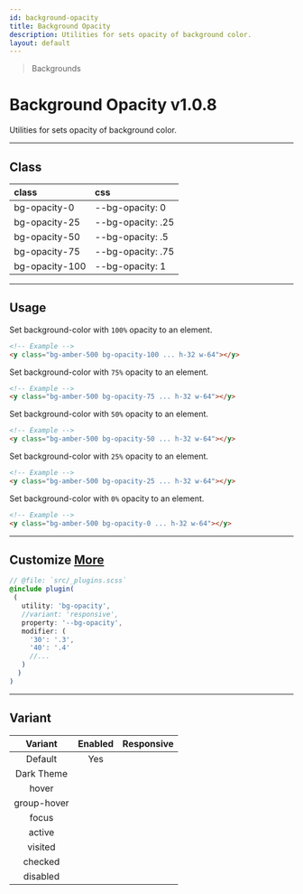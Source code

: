 ```yaml
---
id: background-opacity
title: Background Opacity
description: Utilities for sets opacity of background color.
layout: default
---
```


> Backgrounds

# Background Opacity <span class="ml-1 px-2 py-1 text-sm text-gray-600 (dark)text-charcoal-100 bg-gray-300 (dark)bg-gray-600">v1.0.8</span>

Utilities for sets opacity of background color.

---

## Class

| <span class="px-3 py-1 text-white (dark)text-charcoal-100 bg-charcoal-100 (dark)bg-gray-600 rounded-full">class</span> | <span class="px-3 py-1 text-white (dark)text-charcoal-100 bg-charcoal-100 (dark)bg-gray-600 rounded-full">css</span> |
|:--|:--|
| bg-opacity-0 | --bg-opacity: 0 |
| bg-opacity-25 | --bg-opacity: .25 |
| bg-opacity-50 | --bg-opacity: .5 |
| bg-opacity-75 | --bg-opacity: .75 |
| bg-opacity-100 | --bg-opacity: 1 |

---

## Usage

Set background-color with `100%` opacity to an element.

<y class="my-2 mx-auto w-64">
 <y class="h-32 bg-amber-500 bg-opacity-100 border border-gray-300"></y>
</y>

```html
<!-- Example -->
<y class="bg-amber-500 bg-opacity-100 ... h-32 w-64"></y>
```

Set background-color with `75%` opacity to an element.

<y class="my-2 mx-auto w-64">
 <y class="h-32 bg-amber-500 bg-opacity-75 border border-gray-300"></y>
</y>

```html
<!-- Example -->
<y class="bg-amber-500 bg-opacity-75 ... h-32 w-64"></y>
```

Set background-color with `50%` opacity to an element.

<y class="my-2 mx-auto w-64">
 <y class="h-32 bg-amber-500 bg-opacity-50 border border-gray-300"></y>
</y>

```html
<!-- Example -->
<y class="bg-amber-500 bg-opacity-50 ... h-32 w-64"></y>
```

Set background-color with `25%` opacity to an element.

<y class="my-2 mx-auto w-64">
 <y class="h-32 bg-amber-500 bg-opacity-25 border border-gray-300"></y>
</y>

```html
<!-- Example -->
<y class="bg-amber-500 bg-opacity-25 ... h-32 w-64"></y>
```

Set background-color with `0%` opacity to an element.

<y class="my-2 mx-auto w-64">
 <y class="h-32 bg-amber-500 bg-opacity-0 border border-gray-300"></y>
</y>

```html
<!-- Example -->
<y class="bg-amber-500 bg-opacity-0 ... h-32 w-64"></y>
```

---

## Customize <a class="ml-1 px-2 py-1 text-sm text-gray-600 (dark)text-charcoal-100 bg-gray-300 (dark)bg-gray-600" href="/plugin-api/">More</a>

```scss
// @file: `src/_plugins.scss`
@include plugin(
 (
   utility: 'bg-opacity',
   //variant: 'responsive',
   property: '--bg-opacity',
   modifier: (
     '30': '.3',
     '40': '.4'
     //...
   )
  )
)
```

---

## Variant

| <span class="font-semibold underline">Variant</span> | <span class="font-semibold underline">Enabled</span> | <span class="font-semibold underline">Responsive</span> |
|:-:|:-:|:-:|
| Default | Yes | |
| Dark Theme | | |
| hover| | |
| group-hover | | |
| focus | | |
| active | | |
| visited | | |
| checked | | |
| disabled | | |